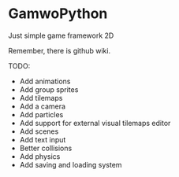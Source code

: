 # GamwoPython
Just simple game framework 2D

Remember, there is github wiki.

TODO:
  - Add animations
  - Add group sprites
  - Add tilemaps
  - Add a camera
  - Add particles
  - Add support for external visual tilemaps editor
  - Add scenes
  - Add text input
  - Better collisions
  - Add physics
  - Add saving and loading system
